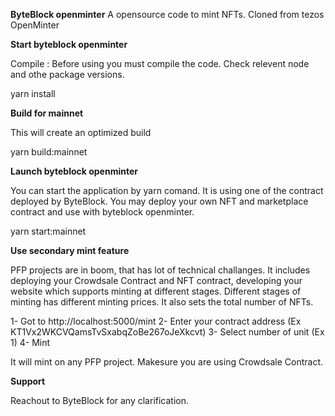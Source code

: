 **ByteBlock openminter**
A opensource code to mint NFTs. Cloned from tezos OpenMinter

**Start byteblock openminter**

Compile : Before using you must compile the code. Check relevent node and othe package versions.

yarn install

**Build for mainnet**

This will create an optimized build

yarn build:mainnet

**Launch byteblock openminter**

You can start the application by yarn comand. It is using one of the contract deployed by ByteBlock. You may deploy your own NFT and marketplace
contract and use with byteblock openminter.

yarn start:mainnet

**Use secondary mint feature**

PFP projects are in boom, that has lot of technical challanges. It includes deploying your Crowdsale Contract and NFT contract, developing your website which
supports minting at different stages. Different stages of minting has different minting prices. It also sets the total number of NFTs.

1- Got to http://localhost:5000/mint
2- Enter your contract address (Ex KT1Vx2WKCVQamsTvSxabqZoBe267oJeXkcvt)
3- Select number of unit (Ex 1)
4- Mint

It will mint on any PFP project. Makesure you are using Crowdsale Contract.

**Support**

Reachout to ByteBlock for any clarification. 
